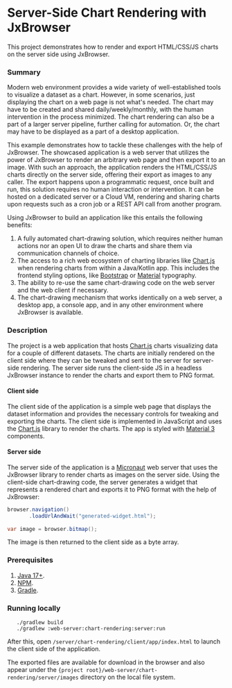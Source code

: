 # Server-Side Chart Rendering with JxBrowser

This project demonstrates how to render and export HTML/CSS/JS charts 
on the server side using JxBrowser.

### Summary

Modern web environment provides a wide variety of well-established tools to visualize
a dataset as a chart. However, in some scenarios, just displaying the chart
on a web page is not what's needed. The chart may have to be created and shared 
daily/weekly/monthly, with the human intervention in the process minimized. 
The chart rendering can also be a part of a larger server pipeline, further calling
for automation. Or, the chart may have to be displayed as a part of a desktop application.

This example demonstrates how to tackle these challenges with the help of JxBrowser.
The showcased application is a web server that utilizes the power of JxBrowser
to render an arbitrary web page and then export it to an image. With such an approach,
the application renders the HTML/CSS/JS charts directly on the server side, offering
their export as images to any caller. The export happens upon a programmatic request, 
once built and run, this solution requires no human interaction or intervention. 
It can be hosted on a dedicated server or a Cloud VM, rendering and sharing charts 
upon requests such as a cron job or a REST API call from another program.

Using JxBrowser to build an application like this entails the following benefits:

1. A fully automated chart-drawing solution, which requires neither human actions
   nor an open UI to draw the charts and share them via communication channels of choice.
2. The access to a rich web ecosystem of charting libraries like [Chart.js][chart.js]
   when rendering charts from within a Java/Kotlin app. This includes the frontend 
   styling options, like [Bootstrap][bootstrap] or [Material][material] typography.
3. The ability to re-use the same chart-drawing code on the web server and
   the web client if necessary.
4. The chart-drawing mechanism that works identically on a web server, a desktop app,
   a console app, and in any other environment where JxBrowser is available.

### Description

The project is a web application that hosts [Chart.js][chart.js] charts visualizing data 
for a couple of different datasets. The charts are initially rendered on the client side 
where they can be tweaked and sent to the server for server-side rendering. The server side 
runs the client-side JS in a headless JxBrowser instance to render the charts and export 
them to PNG format.

#### Client side

The client side of the application is a simple web page that displays the dataset 
information and provides the necessary controls for tweaking and exporting the charts. 
The client side is implemented in JavaScript and uses the [Chart.js][chart.js] library 
to render the charts. The app is styled with [Material 3][material] components.

#### Server side

The server side of the application is a [Micronaut][micronaut] web server that 
uses the JxBrowser library to render charts as images on the server side. Using 
the client-side chart-drawing code, the server generates a widget that represents 
a rendered chart and exports it to PNG format with the help of JxBrowser:
```java
browser.navigation()
       .loadUrlAndWait("generated-widget.html");
       
var image = browser.bitmap();       
```
The image is then returned to the client side as a byte array.

### Prerequisites
1. [Java 17+][java].
2. [NPM][npm].
3. [Gradle][gradle].

### Running locally
```shell
   ./gradlew build
   ./gradlew :web-server:chart-rendering:server:run
```
After this, open `/server/chart-rendering/client/app/index.html` to launch 
the client side of the application.

The exported files are available for download in the browser and also appear 
under the `{project root}/web-server/chart-rendering/server/images` directory 
on the local file system.

[chart.js]: https://www.chartjs.org/
[bootstrap]: https://getbootstrap.com/
[material]: https://m3.material.io/
[micronaut]: https://micronaut.io/
[java]: https://www.azul.com/downloads/#zulu
[npm]: https://nodejs.org/en/download
[gradle]: https://gradle.org/install

